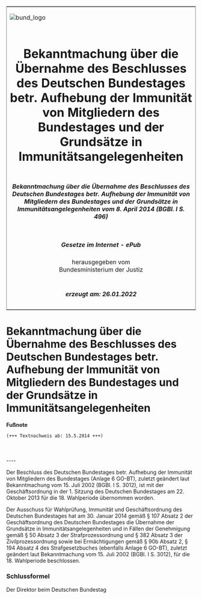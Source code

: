 <span id="DECKBLATT.html"></span>

<table border="0" frame="border" width="100%">

<tr valign="top">

<td align="left">

![bund\_logo](BfJ_2021_Web_de_de.gif)

</td>

<td align="right">

 

</td>

</tr>

<tr align="center" valign="middle">

<td colspan="2">

# Bekanntmachung über die Übernahme des Beschlusses des Deutschen Bundestages betr. Aufhebung der Immunität von Mitgliedern des Bundestages und der Grundsätze in Immunitätsangelegenheiten

</td>

</tr>

<tr align="center" valign="middle">

<td colspan="2">

##### Bekanntmachung über die Übernahme des Beschlusses des Deutschen Bundestages betr. Aufhebung der Immunität von Mitgliedern des Bundestages und der Grundsätze in Immunitätsangelegenheiten vom 8. April 2014 (BGBl. I S. 496)

</td>

</tr>

<tr align="center" valign="middle">

<td colspan="2">

  
  

##### Gesetze im Internet - ePub  
  
herausgegeben vom  
Bundesministerium der Justiz

</td>

</tr>

<tr align="center" valign="bottom">

<td colspan="2">

  
  

##### erzeugt am: 26.01.2022

</td>

</tr>

</table>

<span id="BJNR049600014.html"></span>

# Bekanntmachung über die Übernahme des Beschlusses des Deutschen Bundestages betr. Aufhebung der Immunität von Mitgliedern des Bundestages und der Grundsätze in Immunitätsangelegenheiten

<div>

  
**Fußnote**

<div class="jnhtml">

<div>

<div class="jurAbsatz">

  

``` 
(+++ Textnachweis ab: 15.5.2014 +++)

 
```

</div>

</div>

</div>

</div>

<span id="BJNR049600014BJNE000100000.html"></span>

###   
\----

<div>

<div class="jnhtml">

<div>

<div class="jurAbsatz">

Der Beschluss des Deutschen Bundestages betr. Aufhebung der Immunität
von Mitgliedern des Bundestages (Anlage 6 GO-BT), zuletzt geändert laut
Bekanntmachung vom 15. Juli 2002 (BGBl. I S. 3012), ist mit der
Geschäftsordnung in der 1. Sitzung des Deutschen Bundestages am 22.
Oktober 2013 für die 18. Wahlperiode übernommen worden.

</div>

<div class="jurAbsatz">

Der Ausschuss für Wahlprüfung, Immunität und Geschäftsordnung des
Deutschen Bundestages hat am 30. Januar 2014 gemäß § 107 Absatz 2 der
Geschäftsordnung des Deutschen Bundestages die Übernahme der Grundsätze
in Immunitätsangelegenheiten und in Fällen der Genehmigung gemäß § 50
Absatz 3 der Strafprozessordnung und § 382 Absatz 3 der
Zivilprozessordnung sowie bei Ermächtigungen gemäß § 90b Absatz 2, § 194
Absatz 4 des Strafgesetzbuches (ebenfalls Anlage 6 GO-BT), zuletzt
geändert laut Bekanntmachung vom 15. Juli 2002 (BGBl. I S. 3012), für
die 18. Wahlperiode beschlossen.

</div>

</div>

</div>

</div>

<span id="BJNR049600014BJNE000200000.html"></span>

### Schlussformel  

<div>

<div class="jnhtml">

<div>

<div class="jurAbsatz">

<span class="SP">Der Direktor beim Deutschen Bundestag</span>

</div>

</div>

</div>

</div>
